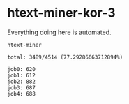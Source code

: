 # htext-miner-kor-3

Everything doing here is automated.

```
htext-miner

total: 3489/4514 (77.29286663712894%)

job0: 620
job1: 612
job2: 882
job3: 687
job4: 688
```